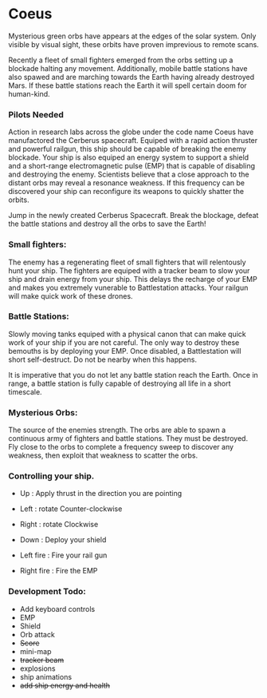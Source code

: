 # Coeus

Mysterious green orbs have appears at the edges of the solar system.  Only visible by visual sight, these orbits have proven imprevious to remote scans.  

Recently a fleet of small fighters emerged from the orbs setting up a blockade halting any movement.  Additionally, mobile battle stations have also spawed and are marching towards the Earth having already destroyed Mars.  If these battle stations reach the Earth it will spell certain doom for human-kind.

### Pilots Needed

Action in research labs across the globe under the code name Coeus have manufactored the Cerberus spacecraft.  Equiped with a rapid action thruster and powerful railgun, this ship should be capable of breaking the enemy blockade.  Your ship is also equiped an energy system to support a shield and a short-range electromagnetic pulse (EMP) that is capable of disabling and destroying the enemy.  Scientists believe that a close approach to the distant orbs may reveal a resonance weakness.  If this frequency can be discovered your ship can reconfigure its weapons to quickly shatter the orbits.

Jump in the newly created Cerberus Spacecraft.   Break the blockage, defeat the battle stations and destroy all the orbs to save the Earth!  

### Small fighters:

The enemy has a regenerating fleet of small fighters that will relentously hunt your ship.  The fighters are equiped with a tracker beam to slow your ship and drain energy from your ship.  This delays the recharge of your EMP and makes you extremely vunerable to Battlestation attacks.  Your railgun will make quick work of these drones.

### Battle Stations:

Slowly moving tanks equiped with a physical canon that can make quick work of your ship if you are not careful. The only way to destroy these bemouths is by deploying your EMP.  Once disabled, a Battlestation will short self-destruct.  Do not be nearby when this happens.

It is imperative that you do not let any battle station reach the Earth.  Once in range, a battle station is fully capable of destroying all life in a short timescale.  

### Mysterious Orbs:

The source of the enemies strength.  The orbs are able to spawn a continuous army of fighters and battle stations.  They must be destroyed.  Fly close to the orbs to complete a frequency sweep to discover any weakness, then exploit that weakness to scatter the orbs.

### Controlling your ship.

- Up : Apply thrust in the direction you are pointing
- Left : rotate Counter-clockwise
- Right : rotate Clockwise
- Down : Deploy your shield

- Left fire : Fire your rail gun
- Right fire : Fire the EMP 

### Development Todo: 

- Add keyboard controls
- EMP
- Shield
- Orb attack
- ~~Score~~
- mini-map
- ~~tracker beam~~
- explosions
- ship animations
- ~~add ship energy and health~~


